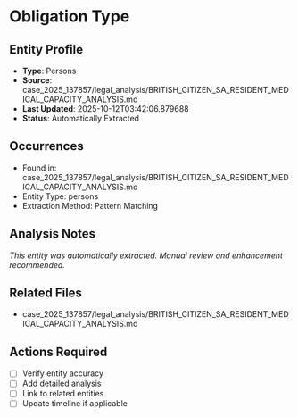 # Obligation Type

## Entity Profile
- **Type**: Persons
- **Source**: case_2025_137857/legal_analysis/BRITISH_CITIZEN_SA_RESIDENT_MEDICAL_CAPACITY_ANALYSIS.md
- **Last Updated**: 2025-10-12T03:42:06.879688
- **Status**: Automatically Extracted

## Occurrences
- Found in: case_2025_137857/legal_analysis/BRITISH_CITIZEN_SA_RESIDENT_MEDICAL_CAPACITY_ANALYSIS.md
- Entity Type: persons
- Extraction Method: Pattern Matching

## Analysis Notes
*This entity was automatically extracted. Manual review and enhancement recommended.*

## Related Files
- case_2025_137857/legal_analysis/BRITISH_CITIZEN_SA_RESIDENT_MEDICAL_CAPACITY_ANALYSIS.md

## Actions Required
- [ ] Verify entity accuracy
- [ ] Add detailed analysis
- [ ] Link to related entities
- [ ] Update timeline if applicable
